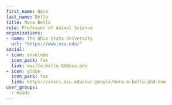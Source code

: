 ```yaml
---
first_name: Nora
last_name: Bello
title: Nora Bello
role: Professor of Animal Science
organizations:
- name: The Ohio State University
  url: "https://www.osu.edu/"
social:
- icon: envelope
  icon_pack: fas
  link: mailto:bello.69@osu.edu
- icon: globe
  icon_pack: fas
  link: https://ansci.osu.edu/our-people/nora-m-bello-phd-dvm
user_groups:
  - Heads
---
```

